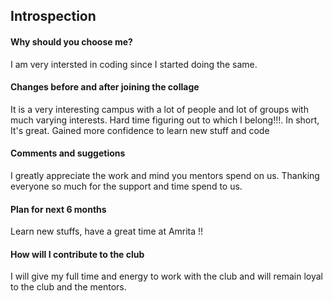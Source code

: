 ## Introspection


#### Why should you choose me?
I am very intersted in coding since I started doing the same. 


#### Changes before and after joining the collage

It is a very interesting campus with a lot of people and lot of groups with much varying interests. Hard time figuring out to which I belong!!!. In short, It's great.
Gained more confidence to learn new stuff and code



#### Comments and suggetions

I greatly appreciate the work and mind you mentors spend on us. Thanking everyone so much for the support and time spend to us.


#### Plan for next 6 months

Learn new stuffs, have a great time at Amrita !!

#### How will I contribute to the club

I will give my full time and energy to work with the club and will remain loyal to the club and the mentors.
